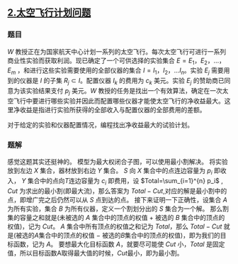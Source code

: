 ## [$2.$太空飞行计划问题](https://www.luogu.org/problemnew/show/P2762)
### 题目
$W$ 教授正在为国家航天中心计划一系列的太空飞行。每次太空飞行可进行一系列商业性实验而获取利润。现已确定了一个可供选择的实验集合 $E={E_1，E_2，…，E_m}$ ，和进行这些实验需要使用的全部仪器的集合 $I={I_1，I_2，…I_n}$。实验 $E_j$ 需要用到的仪器是 $I$ 的子集 $R_j \subset I$。配置仪器 $I_k$ 的费用为 $c_k$ 美元。实验  $E_j$ 的赞助商已同意为该实验结果支付 $p_j$ 美元。$W$ 教授的任务是找出一个有效算法，确定在一次太空飞行中要进行哪些实验并因此而配置哪些仪器才能使太空飞行的净收益最大。这里净收益是指进行实验所获得的全部收入与配置仪器的全部费用的差额。

对于给定的实验和仪器配置情况，编程找出净收益最大的试验计划。
### 题解
感觉这题其实还挺神的。
模型为最大权闭合子图，可以使用最小割解决。
将实验放到左边 $X$ 集合，器材放到右边 $Y$ 集合。
$S$ 向 $X$ 集合中的点连边容量为 $p_i$ 即收入， $Y$ 集合中的点向$T$连边容量为 $c_i$ 即费用，设 $Total=\sum_{i=1}^{n} p_i$ , $Cut$ 为求出的最小割(即最大流)，那么答案为 $Total-Cut$,对应的解是最小割中的点，即增广完之后仍然可以从 $S$ 点到达的点。
接下来证明一下正确性，设集合 $A$ 为所有实验，集合 $B$ 为所有仪器，定义一个割划分出的 $S$ 集合为一个解。
那么割集的容量之和就是(未被选的 $A$ 集合中的顶点的权值 $+$ 被选的 $B$ 集合中的顶点的权值)，记为 $Cut$。
$A$ 集合中所有顶点的权值之和记为 $Total$，那么 $Total - Cut$ 就是(被选的$A$集合中的顶点的权值 $-$ 被选的$B$集合中的顶点的权值)，即为我们的目标函数，记为 $A$。
要想最大化目标函数 $A$，就要尽可能使 $Cut$ 小，$Total$ 是固定值，所以目标函数A取得最大值的时候，$Cut$最小，即为最小割。